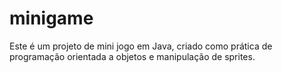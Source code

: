 # minigame
Este é um projeto de mini jogo em Java, criado como prática de programação orientada a objetos e manipulação de sprites.
